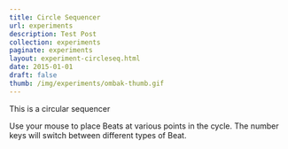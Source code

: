 ```yaml
---
title: Circle Sequencer
url: experiments
description: Test Post
collection: experiments
paginate: experiments
layout: experiment-circleseq.html
date: 2015-01-01
draft: false
thumb: /img/experiments/ombak-thumb.gif
---
```

This is a circular sequencer

Use your mouse to place Beats at various points in the cycle. The number keys will switch between different types of Beat.